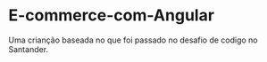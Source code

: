 # E-commerce-com-Angular

Uma crianção baseada no que foi passado no desafio de codigo no Santander.
